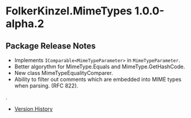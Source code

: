 # FolkerKinzel.MimeTypes 1.0.0-alpha.2
## Package Release Notes
- Implements `IComparable<MimeTypeParameter>` in `MimeTypeParameter`.
- Better algorythm for MimeType.Equals and MimeType.GetHashCode.
- New class MimeTypeEqualityComparer.
- Ability to filter out comments which are embedded into MIME types when parsing. (RFC 822).

.
- [Version History](https://github.com/FolkerKinzel/MimeTypes/releases)
